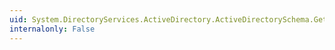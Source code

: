 ```yaml
---
uid: System.DirectoryServices.ActiveDirectory.ActiveDirectorySchema.GetDirectoryEntry
internalonly: False
---
```

